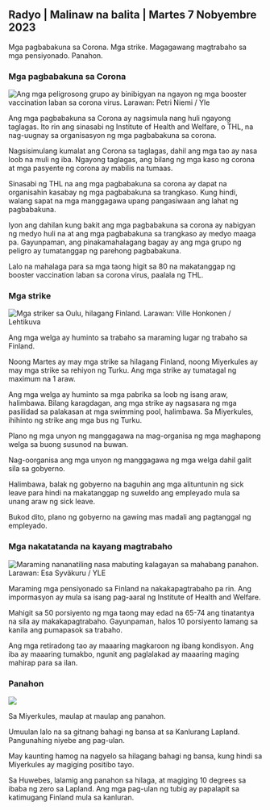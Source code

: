 ## Radyo \| Malinaw na balita \| Martes 7 Nobyembre 2023

Mga pagbabakuna sa Corona. Mga strike. Magagawang magtrabaho sa mga pensiyonado. Panahon.

### Mga pagbabakuna sa Corona

![Ang mga peligrosong grupo ay binibigyan na ngayon ng mga booster vaccination laban sa corona virus. Larawan: Petri Niemi / Yle](https://images.cdn.yle.fi/image/upload/c_crop,h_2266,w_4027,x_0,y_0/ar_1.777777777777777,c_fill,g_faces,h_675,w_1200/d_1200/dq_auto:eco/f_auto/fl_lossy/v1675253861/39-99789363046bc0166b4)

Ang mga pagbabakuna sa Corona ay nagsimula nang huli ngayong taglagas. Ito rin ang sinasabi ng Institute of Health and Welfare, o THL, na nag-uugnay sa organisasyon ng mga pagbabakuna sa corona.

Nagsisimulang kumalat ang Corona sa taglagas, dahil ang mga tao ay nasa loob na muli ng iba. Ngayong taglagas, ang bilang ng mga kaso ng corona at mga pasyente ng corona ay mabilis na tumaas.

Sinasabi ng THL na ang mga pagbabakuna sa corona ay dapat na organisahin kasabay ng mga pagbabakuna sa trangkaso. Kung hindi, walang sapat na mga manggagawa upang pangasiwaan ang lahat ng pagbabakuna.

Iyon ang dahilan kung bakit ang mga pagbabakuna sa corona ay nabigyan ng medyo huli na at ang mga pagbabakuna sa trangkaso ay medyo maaga pa. Gayunpaman, ang pinakamahalagang bagay ay ang mga grupo ng peligro ay tumatanggap ng parehong pagbabakuna.

Lalo na mahalaga para sa mga taong higit sa 80 na makatanggap ng booster vaccination laban sa corona virus, paalala ng THL.

### Mga strike

![Mga striker sa Oulu, hilagang Finland. Larawan: Ville Honkonen / Lehtikuva](https://images.cdn.yle.fi/image/upload/c_crop,h_2880,w_5120,x_0,y_533/ar_1.777777777777777,c_fill,g_faces,h_1_205,.0dq_auto:eco/f_auto/fl_lossy/v1699368229/39-11968696549f7933eb81)

Ang mga welga ay huminto sa trabaho sa maraming lugar ng trabaho sa Finland.

Noong Martes ay may mga strike sa hilagang Finland, noong Miyerkules ay may mga strike sa rehiyon ng Turku. Ang mga strike ay tumatagal ng maximum na 1 araw.

Ang mga welga ay huminto sa mga pabrika sa loob ng isang araw, halimbawa. Bilang karagdagan, ang mga strike ay nagsasara ng mga pasilidad sa palakasan at mga swimming pool, halimbawa. Sa Miyerkules, ihihinto ng strike ang mga bus ng Turku.

Plano ng mga unyon ng manggagawa na mag-organisa ng mga maghapong welga sa buong susunod na buwan.

Nag-oorganisa ang mga unyon ng manggagawa ng mga welga dahil galit sila sa gobyerno.

Halimbawa, balak ng gobyerno na baguhin ang mga alituntunin ng sick leave para hindi na makatanggap ng suweldo ang empleyado mula sa unang araw ng sick leave.

Bukod dito, plano ng gobyerno na gawing mas madali ang pagtanggal ng empleyado.

### Mga nakatatanda na kayang magtrabaho

![Maraming nananatiling nasa mabuting kalagayan sa mahabang panahon. Larawan: Esa Syväkuru / YLE](https://images.cdn.yle.fi/image/upload/c_crop,h_3375,w_6000,x_0,y_47/ar_1.7777777777777777,c_fill,g_faces,h_6105/w_pr_1.q_auto:eco/f_auto/fl_lossy/v1568642672/39-5915475d7f9625891ee)

Maraming mga pensiyonado sa Finland na nakakapagtrabaho pa rin. Ang impormasyon ay mula sa isang pag-aaral ng Institute of Health and Welfare.

Mahigit sa 50 porsiyento ng mga taong may edad na 65-74 ang tinatantya na sila ay makakapagtrabaho. Gayunpaman, halos 10 porsiyento lamang sa kanila ang pumapasok sa trabaho.

Ang mga retiradong tao ay maaaring magkaroon ng ibang kondisyon. Ang iba ay maaaring tumakbo, ngunit ang paglalakad ay maaaring maging mahirap para sa ilan.

### Panahon

![](https://images.cdn.yle.fi/image/upload/c_crop,h_1080,w_1919,x_0,y_0/ar_1.7777777777777777,c_fill,g_faces,h_675,w_1200/dpr_au:ef_auto/fl_lossy/v1699373925/39-1197270654a63406a4f5)

Sa Miyerkules, maulap at maulap ang panahon.

Umuulan lalo na sa gitnang bahagi ng bansa at sa Kanlurang Lapland. Pangunahing niyebe ang pag-ulan.

May kaunting hamog na nagyelo sa hilagang bahagi ng bansa, kung hindi sa Miyerkules ay magiging positibo tayo.

Sa Huwebes, lalamig ang panahon sa hilaga, at magiging 10 degrees sa ibaba ng zero sa Lapland. Ang mga pag-ulan ng tubig ay papalapit sa katimugang Finland mula sa kanluran.